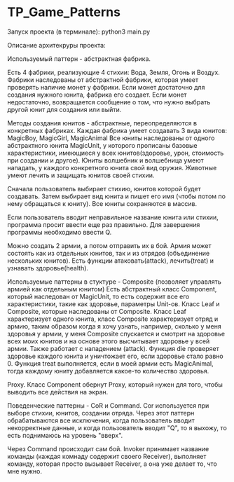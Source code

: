 # TP_Game_Patterns
Запуск проекта (в терминале):
python3 main.py

Описание архитекруры проекта:

Используемый паттерн - абстрактная фабрика.

Есть 4 фабрики, реализующие 4 стихии: Вода, Земля, Огонь и Воздух.
Фабрики наследованы от абстрактной фабрики, которая умеет проверять наличие монет у фабрики. Если монет достаточно для создания нужного юнита, фабрика его создает.
Если монет недостаточно, возвращается сообщение о том, что нужно выбрать другой юнит для создания или выйти.

Методы создания юнитов - абстрактные, переопределяются в конкретных фабриках.
Каждая фабрика умеет создавать 3 вида юнитов: MagicBoy, MagicGirl, MagicAnimal
Все юниты наследованы от одного абстрактного юнита MagicUnit, у которого прописаны базовые характеристики, имеющиеся у всех юнитов(здоровье, урон, стоимость при создании и другое).
Юниты волшебник и волшебница умеют нападать, у каждого конкретного юнита свой вид оружия. Животные умеют лечить и защищать юнитов своей стихии.

Сначала пользователь выбирает стихию, юнитов которой будет создавать. Затем выбирает вид юнита и пишет его имя (чтобы потом по нему обращаться к юниту). Все юниты сохраняются в массив.

Если пользователь вводит неправильное название юнита или стихии, программа просит ввести еще раз правильно.
Для завершения программы необходимо ввести Q.

Можно создать 2 армии, а потом отправить их в бой.
Армия может состоять как из отдельных юнитов, так и из отрядов (объединение нескольких юнитов).
Есть функции атаковать(attack), лечить(treat) и узнавать здоровье(health).

Используемые паттерны в стуктуре - Composite (позволяет управлять армией как отдельным юнитом)
Есть абстрактный класс Component, который наследован от MagicUnit, то есть содержит все его характеристики, такие как здоровье, параметры Unit-ов. Класс Leaf и Composite, которые наследованы от Composite. Класс Leaf характеризует одного юнита, класс Composite характеризует отряд и армию, таким образом когда я хочу узнать, например, сколько у меня здоровья у армии, у меня Composite спускается и смотрит на здоровье всех моих юнитов и на основе этого высчитывает здоровье у всей армии. Также работает с нападением (attack). 
Функция die проверяет здоровье каждого юнита и уничтожает его, если здоровье стало равно 0.
Функция treat выполняется, если в моей армии есть MagicAnimal, тогда каждому юниту добавляется какое-то количество здоровья. 

Proxy. Класс Component обернут Proxy, который нужен для того, чтобы выводить все действия на экран. 

Поведенческие паттерны - CoR и Command. Cor используется при выборе стихии, юнитов, создании отряда. Через этот паттерн обрабатываются все исключения, когда пользователь вводит некорректные данные, и когда пользователь вводит "Q", то я выхожу, то есть поднимаюсь на уровень "вверх". 

Через Command происходит сам бой. Invoker принимает название команды (каждая комнаду содержит своего Receiver), выполняет команду, которая просто вызывает Receiver, а она уже делает то, что мне нужно. 
